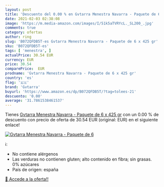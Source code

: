 ```yaml
---
layout: post
title: 'Descuento del 0.00 % en Gvtarra Menestra Navarra - Paquete de 6 '
date: 2021-02-03 02:38:08
image: 'https://m.media-amazon.com/images/I/51k5aTVRYcL._SL200_.jpg'
comments: true
category: ofertas
author: ring
slug: 'B072QFDB5T-es Gvtarra Menestra Navarra - Paquete de 6 x 425 gr'
sku: 'B072QFDB5T-es'
tags: [ 'menestra', ]
actualPrice: 30.54 EUR
currency: EUR
price: 30.54
comparePrice:  EUR
prodname: 'Gvtarra Menestra Navarra - Paquete de 6 x 425 gr'
country: 'es'
flag: '🇪🇸'
brand: 'Gvtarra'
buyurl: 'https://www.amazon.es/dp/B072QFDB5T/?tag=tolees-21'
descuento: '0.00'
average: '31.7861538461537'
---
```


Tienes [Gvtarra Menestra Navarra - Paquete de 6 x 425 gr](https://www.amazon.es/dp/B072QFDB5T/?tag=tolees-21) con un 0.00 % de descuento con precio de oferta de 30.54 EUR (original:  EUR) en el siguiente enlace!

[![Gvtarra Menestra Navarra - Paquete de 6 ](https://m.media-amazon.com/images/I/51k5aTVRYcL._SL200_.jpg)](https://www.amazon.es/dp/B072QFDB5T/?tag=tolees-21)

ℹ️:

- No contiene alérgenos
- Las verduras no contienen gluten; alto contenido en fibra; sin grasas. 0% azúcares
- País de origen: españa

[🛒 Accede a la oferta!!](https://www.amazon.es/dp/B072QFDB5T/?tag=tolees-21)
